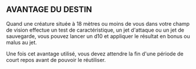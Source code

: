 ## AVANTAGE DU DESTIN


Quand une créature située à 18 mètres ou moins de vous
dans votre champ de vision effectue un test de caractéristique,
un jet d'attaque ou un jet de sauvegarde, vous pouvez lancer
un d10 et appliquer le résultat en bonus ou malus au jet.

Une fois cet avantage utilisé, vous devez attendre la fin d'une
période de court repos avant de pouvoir le réutiliser.